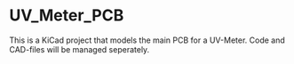 # UV_Meter_PCB

This is a KiCad project that models the main PCB for a UV-Meter. Code and CAD-files will be managed seperately.

